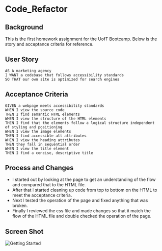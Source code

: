 # Code_Refactor

## Background
This is the first homework assignment for the UofT Bootcamp.  Below is the story and acceptance criteria for reference.

## User Story

```
AS A marketing agency
I WANT a codebase that follows accessibility standards
SO THAT our own site is optimized for search engines
```

## Acceptance Criteria

```
GIVEN a webpage meets accessibility standards
WHEN I view the source code
THEN I find semantic HTML elements
WHEN I view the structure of the HTML elements
THEN I find that the elements follow a logical structure independent of styling and positioning
WHEN I view the image elements
THEN I find accessible alt attributes
WHEN I view the heading attributes
THEN they fall in sequential order
WHEN I view the title element
THEN I find a concise, descriptive title
```

## Process and Changes

* I started out by looking at the page to get an understanding of the flow and compared that to the HTML file.
* After that I started cleaning up code from top to bottom on the HTML to meet the acceptance criteria.
* Next I tested the operation of the page and fixed anything that was broken.
* Finally I reviewed the css file and made changes so that it match the flow of the HTML file and double checked the operation of the page.

## Screen Shot
![Getting Started](./assets/images/screen-shot.png)